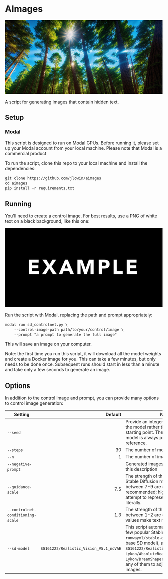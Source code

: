 # AImages
![](img/forest%20sky.png)

A script for generating images that contain hidden text.

## Setup
### Modal
This script is designed to run on [Modal](www.modal.com) GPUs. Before running it, please set up your Modal account from your local machine. Please note that Modal is a commercial product



To run the script, clone this repo to your local machine and install the dependencies:

```
git clone https://github.com/jlowin/aimages
cd aimages
pip install -r requirements.txt
```
## Running

You'll need to create a control image. For best results, use a PNG of white text on a black background, like this one: 

![](img/example.png)

Run the script with Modal, replacing the path and prompt appropriately:

```
modal run sd_controlnet.py \
    --control-image-path path/to/your/control/image \
    --prompt "a prompt to generate the full image" 
```

This will save an image on your computer.

Note: the first time you run this script, it will download all the model weights and create a Docker image for you. This can take a few minutes, but only needs to be done once. Subsequent runs should start in less than a minute and take only a few seconds to generate an image.


## Options

In addition to the control image and prompt, you can provide many options to control image generation:


| Setting | Default | Notes |
| --- | ---: | --- | 
| `--seed` | | Provide an integer seed value to "fix" the model rather than using a random starting point. The seed for every model is always printed to the logs for reference. |
| `--steps` | 30 | The number of model iterations to run. |
| `--n` | 1 | The number of images to generate. |
| `--negative-prompt` |  | Generated images will try to "avoid" this description |
| `--guidance-scale` | 7.5 | The strength of the prompt for the Stable Diffusion model. Values between 7-9 are generally recommended; higher values will attempt to represent prompts more literally. |
| `--controlnet-conditioning-scale` | 1.3 | The strength of the ControlNet. Values between 1-2 are effective; higher values make text more visible. |
| `--sd-model` | `SG161222/Realistic_Vision_V5.1_noVAE` |This script automatically downloads a few popular Stable Diffusion weights: `runwayml/stable-diffusion-v1-5` (the base SD model), as well as `SG161222/Realistic_Vision_V5.1_noVAE`, `Lykon/AbsoluteReality`, and `Lykon/DreamShaper`. You can choose any of them to adjust the style of your images. |

